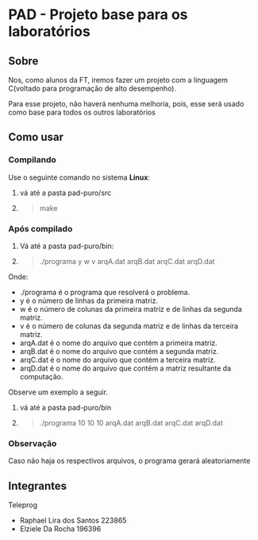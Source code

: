 # PAD - Projeto base para os laboratórios

## Sobre
Nos, como alunos da FT, iremos fazer um projeto com a linguagem C(voltado para programação de alto desempenho).

Para esse projeto, não haverá nenhuma melhoria, pois, esse será usado como base para todos os outros laboratórios

## Como usar

### Compilando

Use o seguinte comando no sistema **Linux**:

1. vá até a pasta pad-puro/src

2. > make
  
### Após compilado

1. Vá até a pasta pad-puro/bin:

2. > ./programa y w v arqA.dat arqB.dat arqC.dat arqD.dat

Onde:
+ ./programa é o programa que resolverá o problema.
+ y é o número de linhas da primeira matriz.
+ w é o número de colunas da primeira matriz e de linhas da segunda matriz.
+ v é o número de colunas da segunda matriz e de linhas da terceira matriz.
+ arqA.dat é o nome do arquivo que contém a primeira matriz.
+ arqB.dat é o nome do arquivo que contém a segunda matriz.
+ arqC.dat é o nome do arquivo que contém a terceira matriz. 
+ arqD.dat é o nome do arquivo que contém a matriz resultante da computação.

Observe um exemplo a seguir.

1. vá até a pasta pad-puro/bin

2. >  ./programa 10 10 10 arqA.dat arqB.dat arqC.dat arqD.dat

### Observação
Caso não haja os respectivos arquivos, o programa gerará aleatoriamente

## Integrantes
Teleprog

+ Raphael Lira dos Santos 223865
+ Elziele Da Rocha 196396
